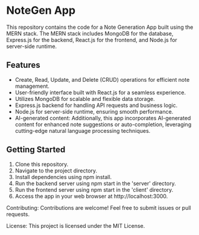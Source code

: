 # NoteGen App
This repository contains the code for a Note Generation App built using the MERN stack. The MERN stack includes MongoDB for the database, Express.js for the backend, React.js for the frontend, and Node.js for server-side runtime.

## Features

* Create, Read, Update, and Delete (CRUD) operations for efficient note management.
* User-friendly interface built with React.js for a seamless experience.
* Utilizes MongoDB for scalable and flexible data storage.
* Express.js backend for handling API requests and business logic.
* Node.js for server-side runtime, ensuring smooth performance.
* AI-generated content: Additionally, this app incorporates AI-generated content for enhanced note suggestions or auto-completion, leveraging cutting-edge natural language processing techniques.

## Getting Started

1. Clone this repository.
2. Navigate to the project directory.
3. Install dependencies using npm install.
4. Run the backend server using npm start in the 'server' directory.
5. Run the frontend server using npm start in the 'client' directory.
6. Access the app in your web browser at http://localhost:3000.

Contributing:
Contributions are welcome! Feel free to submit issues or pull requests.

License:
This project is licensed under the MIT License.

